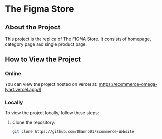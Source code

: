  # The Figma Store

## About the Project
 This project is the replica of The FIGMA Store. It consists of homepage, category page and single product page.

## How to View the Project

### Online
You can view the project hosted on Vercel at: [https://ecommerce-omega-lyart.vercel.app//]

### Locally
To view the project locally, follow these steps:

1. Clone the repository:
   ```sh
   git clone https://github.com/Dhanno01/Ecommerce-Website


